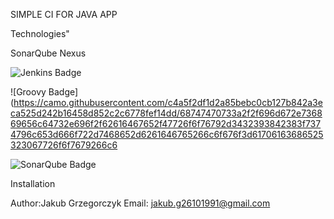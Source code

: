 SIMPLE CI FOR JAVA APP



Technologies"

SonarQube
Nexus


![Jenkins Badge](https://camo.githubusercontent.com/f07984f16264bd6a4d8795653c37419551818e8aa338ae7fbf3b21ed057739c5/68747470733a2f2f696d672e736869656c64732e696f2f62616467652f4a656e6b696e732d4432343933393f7374796c653d666f722d7468652d6261646765266c6f676f3d6a656e6b696e73266c6f676f436f6c6f723d7768697465)

![Groovy Badge](https://camo.githubusercontent.com/c4a5f2df1d2a85bebc0cb127b842a3eca525d242b16458d852c2c6778fef14dd/68747470733a2f2f696d672e736869656c64732e696f2f62616467652f47726f6f76792d3432393842383f7374796c653d666f722d7468652d6261646765266c6f676f3d61706163686525323067726f6f7679266c6

![SonarQube Badge](https://camo.githubusercontent.com/b2614595460d3d5bb67e717f65e586365cc243adefaf6cb3c901f51f0b91f4ec/68747470733a2f2f696d672e736869656c64732e696f2f62616467652f536f6e6172517562652d3445394243443f7374796c653d666f722d7468652d6261646765266c6f676f3d736f6e617271756265266c6f676f436f6c6f723d7768697465)





Installation




Author:Jakub Grzegorczyk
Email: jakub.g26101991@gmail.com
